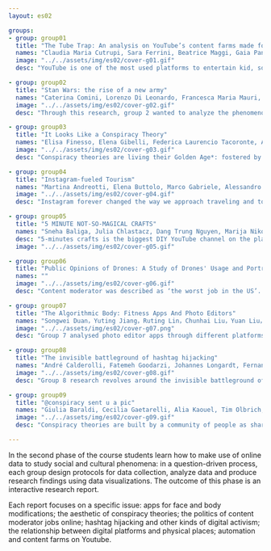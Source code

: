 ```yaml
---
layout: es02

groups:
- group: group01
  title: "The Tube Trap: An analysis on YouTube’s content farms made for kids"
  names: "Claudia Maria Cutrupi, Sara Ferrini, Beatrice Maggi, Gaia Panfoli, Isabella Possaghi, Virgilia Ramella"
  image: "../../assets/img/es02/cover-g01.gif"
  desc: "YouTube is one of the most used platforms to entertain kid, so popular that it overcame television. Group 1 investigated how content farms on the platform can trap young watchers for hours, consuming anything recommended, as decided by YouTube’s algorithm. "

- group: group02
  title: "Stan Wars: the rise of a new army"
  names: "Caterina Comini, Lorenzo Di Leonardo, Francesca Maria Mauri, Virginia Migliorini, Fabiola Papini, Sofia Peracchi, Emily Maria Salmaso"
  image: "../../assets/img/es02/cover-g02.gif"
  desc: "Through this research, group 2 wanted to analyze the phenomenon of stan groups’ online activism in its complexity, trying to provide different points of view about it. How is it perceived by the media and the public?"

- group: group03
  title: "It Looks Like a Conspiracy Theory"
  names: "Elisa Finesso, Elena Gibelli, Federica Laurencio Tacoronte, Andrea Mario Morandini, Jacopo Sironi, Marco Valli"
  image: "../../assets/img/es02/cover-g03.gif"
  desc: "Conspiracy theories are living their Golden Age*: fostered by online platforms and social media, they have been spreading among people in different ways. Group 3 analyzed how the crowdsourced nature of conspiracy theories affects the visual language in which they are expressed."

- group: group04
  title: "Instagram-fueled Tourism"
  names: "Martina Andreotti, Elena Buttolo, Marco Gabriele, Alessandro Parca, Federico Pozzi, Andrea Silvano"
  image: "../../assets/img/es02/cover-g04.gif"
  desc: "Instagram forever changed the way we approach traveling and tourism digital advertising. Have you ever been to a place just because of someone else’s picture on social media? It’s called social media-fueled tourism. Group 4 decided to better understand why and how this happens."

- group: group05
  title: "5 MINUTE NOT-SO-MAGICAL CRAFTS"
  names: "Sneha Baliga, Julia Chlastacz, Dang Trung Nguyen, Marija Nikolic, Bogdan Novakovic, Preeti Puri, Chenyun Zeng"
  desc: "5-minutes crafts is the biggest DIY YouTube channel on the platform and it has been classified as content farm given the amount of videos and repetitive content. Group 05 analysed what factors contribute to increased viewership, and wich other aspects get the viewer’s click."
  image: "../../assets/img/es02/cover-g05.gif"

- group: group06
  title: "Public Opinions of Drones: A Study of Drones' Usage and Portrayal"
  names: ""
  image: "../../assets/img/es02/cover-g06.gif"
  desc: "Content moderator was described as ‘the worst job in the US’. Content moderators are paid to view objectionable posts and decide which need to be removed from digital platforms. This research aims to make people more aware of who content moderators are and how their situation is."

- group: group07
  title: "The Algorithmic Body: Fitness Apps And Photo Editors"
  names: "Songwei Duan，Yuting Jiang，Ruting Lin，Chunhai Liu，Yuan Liu，Xueyue Wu"
  image: "../../assets/img/es02/cover-g07.png"
  desc: "Group 7 analysed photo editor apps through different platforms. TikTok, in its chinese and western version; Meitu Xiuxiu, China’s most popular photo sharing app; Keep, China's largest fitness community; Google Play, store of the most popular picture editing applications."

- group: group08
  title: "The invisible battleground of hashtag hijacking"
  names: "André Calderolli, Fatemeh Goodarzi, Johannes Longardt, Fernanda de Alba, María Paula Vargas, Priscila Yoshihara, Yunrui Zhu"
  image: "../../assets/img/es02/cover-g08.gif"
  desc: "Group 8 research revolves around the invisible battleground of hashtag hijacking. Social media platforms are, among a lot of other things, stages for debate and discussion but what can be learned from the little tags people leave on their posts?"

- group: group09
  title: "@conspiracy sent u a pic"
  names: "Giulia Baraldi, Cecilia Gaetarelli, Alia Kaouel, Tim Olbrich, Valentina Pallacci, Alessia Rodler, Vera Salvaderi"
  image: "../../assets/img/es02/cover-g09.gif"
  desc: "Conspiracy theories are built by a community of people as shared knowledge. Platforms like IG and TikTok are used to create imagery around conspiracy theories. But how does it happen? Group 9 analyze what makes the aesthetic of conspiracy theories so catchy on Social Media. "

---
```


In the second phase of the course students learn how to make use of online data to study social and cultural phenomena: in a question-driven process, each group design protocols for data collection, analyze data and produce research findings using data visualizations. The outcome of this phase is an interactive research report.

Each report focuses on a specific issue: apps for face and body modifications; the aesthetic of conspiracy theories; the politics of content moderator jobs online; hashtag hijacking and other kinds of digital activism; the relationship between digital platforms and physical places; automation and content farms on Youtube.
